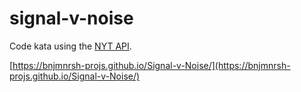# signal-v-noise

Code kata using the [NYT API](https://developer.nytimes.com/).

[https://bnjmnrsh-projs.github.io/Signal-v-Noise/](https://bnjmnrsh-projs.github.io/Signal-v-Noise/)
